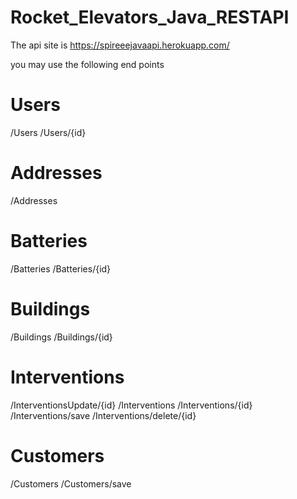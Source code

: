 ﻿# Rocket_Elevators_Java_RESTAPI

The api site is https://spireeejavaapi.herokuapp.com/

you may use the following end points 

# Users

/Users
/Users/{id}

# Addresses

/Addresses

# Batteries

/Batteries
/Batteries/{id}

# Buildings

/Buildings
/Buildings/{id}

# Interventions

/InterventionsUpdate/{id}
/Interventions
/Interventions/{id}
/Interventions/save
/Interventions/delete/{id}

# Customers

/Customers
/Customers/save
